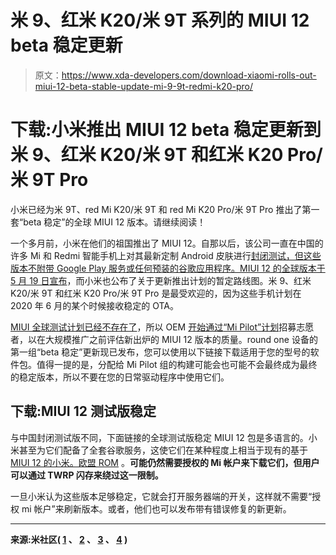 # 米 9、红米 K20/米 9T 系列的 MIUI 12 beta 稳定更新

> 原文：<https://www.xda-developers.com/download-xiaomi-rolls-out-miui-12-beta-stable-update-mi-9-9t-redmi-k20-pro/>

# 下载:小米推出 MIUI 12 beta 稳定更新到米 9、红米 K20/米 9T 和红米 K20 Pro/米 9T Pro

小米已经为米 9T、red Mi K20/米 9T 和 red Mi K20 Pro/米 9T Pro 推出了第一套“beta 稳定”的全球 MIUI 12 版本。请继续阅读！

一个多月前，小米在他们的祖国推出了 MIUI 12。自那以后，该公司一直在中国的许多 Mi 和 Redmi 智能手机上对其最新定制 Android 皮肤进行[封闭测试，但这些版本不附带 Google Play 服务或任何预装的谷歌应用程序。MIUI 12 的全球版本于 5 月 19 日](https://www.xda-developers.com/download-miui-12-closed-beta-xiaomi-redmi-devices/)[宣布](https://www.xda-developers.com/xiaomi-launches-miui-12-global-focus-privacy-ui-improvements-update/)，而小米也公布了关于更新推出计划的暂定路线图。米 9、红米 K20/米 9T 和红米 K20 Pro/米 9T Pro 是最受欢迎的，因为这些手机计划在 2020 年 6 月的某个时候接收稳定的 OTA。

[MIUI 全球测试计划已经不存在了](https://www.xda-developers.com/xiaomi-ending-miui-global-beta-all-smartphones-july/)，所以 OEM [开始通过](https://in.c.mi.com/thread-2186722-1-0.html)[“Mi Pilot”计划](https://c.mi.com/thread-3039972-1-0.html)招募志愿者，以在大规模推广之前评估新出炉的 MIUI 12 版本的质量。round one 设备的第一组“beta 稳定”更新现已发布，您可以使用以下链接下载适用于您的型号的软件包。值得一提的是，分配给 Mi Pilot 组的构建可能会也可能不会最终成为最终的稳定版本，所以不要在您的日常驱动程序中使用它们。

## 下载:MIUI 12 测试版稳定

与中国封闭测试版不同，下面链接的全球测试版稳定 MIUI 12 包是多语言的。小米甚至为它们配备了全套谷歌服务，这使它们在某种程度上相当于现有的基于 [MIUI 12 的小米。欧盟 ROM](https://www.xda-developers.com/xiaomi-eu-miui-12-builds-xiaomi-mi-redmi-devices/) 。**可能仍然需要授权的 Mi 帐户来下载它们，但用户可以通过 TWRP 闪存来绕过这一限制。**

一旦小米认为这些版本足够稳定，它就会打开服务器端的开关，这样就不需要“授权 mi 帐户”来刷新版本。或者，他们也可以发布带有错误修复的新更新。

* * *

**来源:米社区( [1](https://c.mi.com/thread-3099776-1-0.html) 、 [2](https://c.mi.com/thread-3117094-1-0.html) 、 [3](https://c.mi.com/thread-3099572-1-0.html) 、 [4](https://c.mi.com/thread-3099754-1-0.html) )**